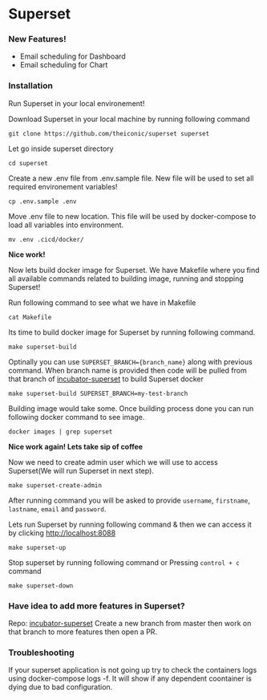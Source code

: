 # Superset

### New Features!

  - Email scheduling for Dashboard
  - Email scheduling for Chart

### Installation


Run Superset in your local environement!

Download Superset in your local machine by running following command
```
git clone https://github.com/theiconic/superset superset
```

Let go inside superset directory
```
cd superset
```
Create a new .env file from .env.sample file. New file will be used to set all required environement variables!
```
cp .env.sample .env
```
Move .env file to new location. This file will be used by docker-compose to load all variables into environment.
```
mv .env .cicd/docker/
```

**Nice work!**

Now lets build docker image for Superset. We have Makefile where you find all available commands related to building image, running and stopping Superset!

Run following command to see what we have in Makefile
```
cat Makefile
```

Its time to build docker image for Superset by running following command.
```
make superset-build
```
Optinally you can use `SUPERSET_BRANCH={branch_name}` along with previous command. When branch name is provided then code will be pulled from that branch of [incubator-superset](https://github.com/theiconic/incubator-superset) to build Superset docker
```
make superset-build SUPERSET_BRANCH=my-test-branch
```

Building image would take some. Once building process done you can run following docker command to see image.
```
docker images | grep superset
```
**Nice work again! Lets take sip of coffee**

Now we need to create admin user which we will use to access Superset(We will run Superset in next step).
```
make superset-create-admin
```
After running command you will be asked to provide `username`, `firstname`, `lastname`, `email` and `password`.

Lets run Superset by running following command & then we can access it by clicking [http://localhost:8088](http://localhost:8088)
```
make superset-up
```

Stop superset by running following command or Pressing `control + c` command
```
make superset-down
```

### Have idea to add more features in Superset?
Repo: [incubator-superset](https://github.com/theiconic/incubator-superset)
Create a new branch from master then work on that branch to more features then open a PR.


### Troubleshooting

If your superset application is not going up try to check the containers logs using docker-compose logs -f. It will show if
any dependent coontainer is dying due to bad configuration.

